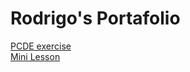 # Rodrigo's Portafolio
<a href="https://github.com/RodrigoMBC/PCDE-Activity-9.1.git"> PCDE exercise </a><br />
<a href="https://github.com/RodrigoMBC/GitHubMiniLesson.git"> Mini Lesson </a>
